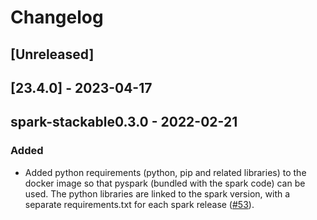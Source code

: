 # Changelog

## [Unreleased]

## [23.4.0] - 2023-04-17

## spark-stackable0.3.0 - 2022-02-21

### Added
- Added python requirements (python, pip and related libraries) to the docker image so that pyspark (bundled with the spark code) can be used. The python libraries are linked to the spark version, with a separate requirements.txt for each spark release ([#53]).

[#53]: https://github.com/stackabletech/docker-images/pull/53
